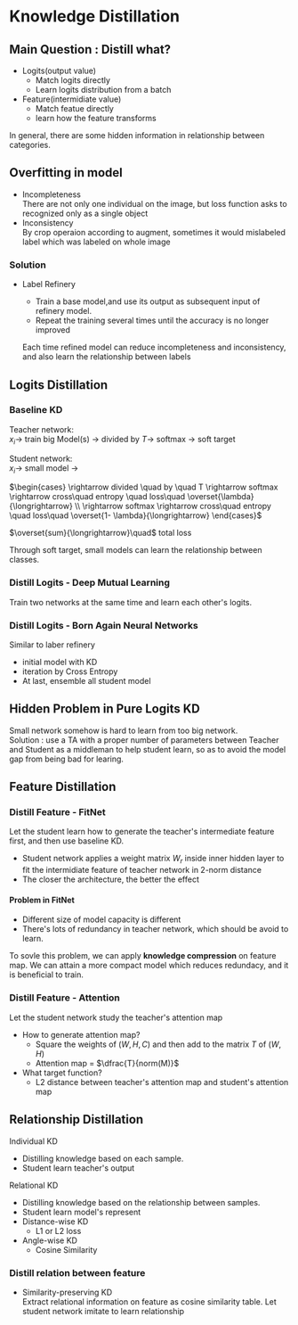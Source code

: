 # Knowledge Distillation

## Main Question : Distill what?
- Logits(output value)
  - Match logits directly
  - Learn logits distribution from a batch
- Feature(intermidiate value) 
  - Match featue directly
  - learn how the feature transforms

In general, there are some hidden information in relationship between categories.

## Overfitting in model
- Incompleteness  
  There are not only one individual on the image, but loss function asks to recognized only as a single object
- Inconsistency  
  By crop operaion according to augment, sometimes it would mislabeled label which was labeled on whole image

### Solution
- Label Refinery  
  - Train a base model,and use its output as subsequent input of refinery model.
  - Repeat the training several times until the accuracy is no longer improved    
  
  Each time refined model can reduce incompleteness and inconsistency, and also learn the relationship between labels

## Logits Distillation
### Baseline KD  
Teacher network:  
$x_i \rightarrow$ train big Model(s) $\rightarrow$ divided by $T \rightarrow$ softmax $\rightarrow$ soft target  

Student network:  
$x_i \rightarrow$ small model $\rightarrow$  

$\begin{cases}
  \rightarrow divided \quad by \quad T \rightarrow softmax \rightarrow cross\quad entropy \quad loss\quad \overset{\lambda}{\longrightarrow}
  \\
  \rightarrow softmax \rightarrow cross\quad entropy \quad loss\quad \overset{1- \lambda}{\longrightarrow}
\end{cases}$  

$\overset{sum}{\longrightarrow}\quad$ total loss

Through soft target, small models can learn the relationship between classes.

### Distill Logits - Deep Mutual Learning
Train two networks at the same time and learn each other's logits.

### Distill Logits - Born Again Neural Networks
Similar to laber refinery
- initial model with KD
- iteration by Cross Entropy
- At last, ensemble all student model

## Hidden Problem in Pure Logits KD
Small network somehow is hard to learn from too big network.  
Solution : use a TA with a proper number of parameters between Teacher and Student as a middleman to help student learn, so as to avoid the model gap from being bad for learing.

## Feature Distillation
### Distill Feature - FitNet
Let the student learn how to generate the teacher's intermediate feature first, and then use baseline KD.
- Student network applies a weight matrix $W_r$ inside inner hidden layer to fit the intermidiate feature of teacher network in 2-norm distance
- The closer the architecture, the better the effect

#### Problem in FitNet
- Different size of model capacity is different
- There's lots of redundancy in teacher network, which should be avoid to learn.

To sovle this problem, we can apply **knowledge compression** on feature map. We can attain a more compact model which reduces redundacy, and it is beneficial to train.

### Distill Feature - Attention
Let the student network study the teacher's attention map
- How to generate attention map?
  - Square the weights of $(W, H, C)$ and then add to the matrix $T$ of $(W,H)$
  - Attention map = $\dfrac{T}{norm(M)}$
- What target function?
  - L2 distance between teacher's attention map and student's attention map

## Relationship Distillation
Individual KD  
- Distilling knowledge based on each sample. 
- Student learn teacher's output 

Relational KD  
- Distilling knowledge based on the relationship between samples.
- Student learn model's represent
- Distance-wise KD
  - L1 or L2 loss
- Angle-wise KD
  - Cosine Similarity

### Distill relation between feature
- Similarity-preserving KD  
  Extract relational information on feature as cosine similarity table. Let student network imitate to learn relationship
